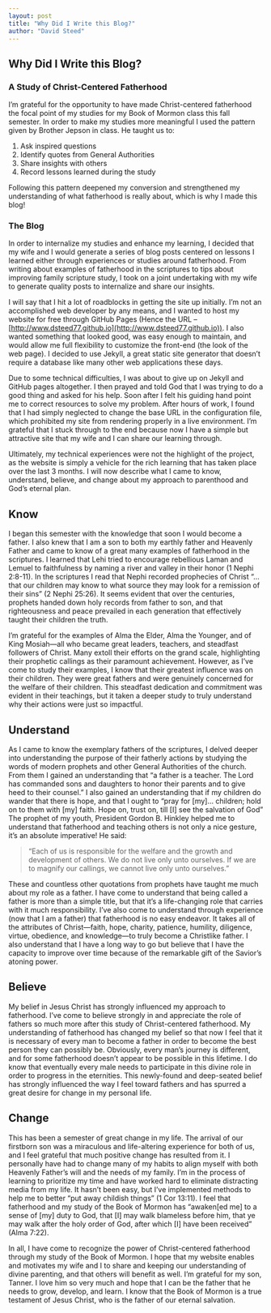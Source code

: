 ```yaml
---
layout: post
title: "Why Did I Write this Blog?"
author: "David Steed"
---
```

## Why Did I Write this Blog? 

### A Study of Christ-Centered Fatherhood

I’m grateful for the opportunity to have made Christ-centered fatherhood the focal point of my studies for my Book of Mormon class this fall semester. In order to make my studies more meaningful I used the pattern given by Brother Jepson in class. He taught us to: 
1. Ask inspired questions
2. Identify quotes from General Authorities
3. Share insights with others
4. Record lessons learned during the study

Following this pattern deepened my conversion and strengthened my understanding of what fatherhood is really about, which is why I made this blog!
 
### The Blog

In order to internalize my studies and enhance my learning, I decided that my wife and I would generate a series of blog posts centered on lessons I learned either through experiences or studies around fatherhood. From writing about examples of fatherhood in the scriptures to tips about improving family scripture study, I took on a joint undertaking with my wife to generate quality posts to internalize and share our insights. 

I will say that I hit a lot of roadblocks in getting the site up initially. I’m not an accomplished web developer by any means, and I wanted to host my website for free through GitHub Pages (Hence the URL – [http://www.dsteed77.github.io](http://www.dsteed77.github.io)). I also wanted something that looked good, was easy enough to maintain, and would allow me full flexibility to customize the front-end (the look of the web page). I decided to use Jekyll, a great static site generator that doesn’t require a database like many other web applications these days. 

Due to some technical difficulties, I was about to give up on Jekyll and GitHub pages altogether. I then prayed and told God that I was trying to do a good thing and asked for his help. Soon after I felt his guiding hand point me to correct resources to solve my problem. After hours of work, I found that I had simply neglected to change the base URL in the configuration file, which prohibited my site from rendering properly in a live environment. I’m grateful that I stuck through to the end because now I have a simple but attractive site that my wife and I can share our learning through.

Ultimately, my technical experiences were not the highlight of the project, as the website is simply a vehicle for the rich learning that has taken place over the last 3 months. I will now describe what I came to know, understand, believe, and change about my approach to parenthood and God’s eternal plan. 

## Know

I began this semester with the knowledge that soon I would become a father. I also knew that I am a son to both my earthly father and Heavenly Father and came to know of a great many examples of fatherhood in the scriptures. I learned that Lehi tried to encourage rebellious Laman and Lemuel to faithfulness by naming a river and valley in their honor (1 Nephi 2:8-11). In the scriptures I read that Nephi recorded prophecies of Christ “…that our children may know to what source they may look for a remission of their sins” (2 Nephi 25:26). It seems evident that over the centuries, prophets handed down holy records from father to son, and that righteousness and peace prevailed in each generation that effectively taught their children the truth. 

I’m grateful for the examples of Alma the Elder, Alma the Younger, and of King Mosiah—all who became great leaders, teachers, and steadfast followers of Christ. Many extoll their efforts on the grand scale, highlighting their prophetic callings as their paramount achievement. However, as I’ve come to study their examples, I know that their greatest influence was on their children. They were great fathers and were genuinely concerned for the welfare of their children. This steadfast dedication and commitment was evident in their teachings, but it taken a deeper study to truly understand why their actions were just so impactful.

## Understand

As I came to know the exemplary fathers of the scriptures, I delved deeper into understanding the purpose of their fatherly actions by studying the words of modern prophets and other General Authorities of the church. From them I gained an understanding that “a father is a teacher. The Lord has commanded sons and daughters to honor their parents and to give heed to their counsel.”  I also gained an understanding that if my children do wander that there is hope, and that I ought to “pray for [my]… children; hold on to them with [my] faith. Hope on, trust on, till [I] see the salvation of God”  The prophet of my youth, President Gordon B. Hinkley helped me to understand that fatherhood and teaching others is not only a nice gesture, it’s an absolute imperative! He said:  

>“Each of us is responsible for the welfare and the growth and development of others. We do not live only unto ourselves. If we are to magnify our callings, we cannot live only unto ourselves.”  

These and countless other quotations from prophets have taught me much about my role as a father. I have come to understand that being called a father is more than a simple title, but that it’s a life-changing role that carries with it much responsibility. I’ve also come to understand through experience (now that I am a father) that fatherhood is no easy endeavor. It takes all of the attributes of Christ—faith, hope, charity, patience, humility, diligence, virtue, obedience, and knowledge—to truly become a Christlike father. I also understand that I have a long way to go but believe that I have the capacity to improve over time because of the remarkable gift of the Savior’s atoning power. 

## Believe

My belief in Jesus Christ has strongly influenced my approach to fatherhood. I’ve come to believe strongly in and appreciate the role of fathers so much more after this study of Christ-centered fatherhood. My understanding of fatherhood has changed my belief so that now I feel that it is necessary of every man to become a father in order to become the best person they can possibly be. Obviously, every man’s journey is different, and for some fatherhood doesn’t appear to be possible in this lifetime. I do know that eventually every male needs to participate in this divine role in order to progress in the eternities. This newly-found and deep-seated belief has strongly influenced the way I feel toward fathers and has spurred a great desire for change in my personal life. 

## Change

This has been a semester of great change in my life. The arrival of our firstborn son was a miraculous and life-altering experience for both of us, and I feel grateful that much positive change has resulted from it. I personally have had to change many of my habits to align myself with both Heavenly Father’s will and the needs of my family. I’m in the process of learning to prioritize my time and have worked hard to eliminate distracting media from my life. It hasn’t been easy, but I’ve implemented methods to help me to better “put away childish things” (1 Cor 13:11). I feel that fatherhood and my study of the Book of Mormon has “awaken[ed me] to a sense of [my] duty to God, that [I] may walk blameless before him, that ye may walk after the holy order of God, after which [I] have been received” (Alma 7:22).

In all, I have come to recognize the power of Christ-centered fatherhood through my study of the Book of Mormon. I hope that my website enables and motivates my wife and I to share and keeping our understanding of divine parenting, and that others will benefit as well. I’m grateful for my son, Tanner. I love him so very much and hope that I can be the father that he needs to grow, develop, and learn. I know that the Book of Mormon is a true testament of Jesus Christ, who is the father of our eternal salvation.